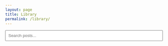 ```yaml
---
layout: page
title: Library
permalink: /library/
---
```


<input type="text" id="search-box" placeholder="Search posts..." style="width: 100%; padding: 0.5rem; margin-bottom: 1rem;" />

<div id="search-results"></div>

<script src="https://unpkg.com/lunr/lunr.js"></script>
<script>
  let idx = null;
  let posts = [];

  fetch('/search.json')
    .then(res => res.json())
    .then(data => {
      posts = data;
      idx = lunr(function () {
        this.ref('url');
        this.field('title');
        this.field('excerpt');
        this.field('content');
        data.forEach(doc => this.add(doc));
      });
    });

  document.getElementById('search-box').addEventListener('input', function () {
    const query = this.value;
    const results = idx.search(query);
    const container = document.getElementById('search-results');
    container.innerHTML = '';

    if (query.length < 2) return;

    results.forEach(result => {
      const post = posts.find(p => p.url === result.ref);
      const div = document.createElement('div');
      div.innerHTML = `<h3><a href="${post.url}">${post.title}</a></h3><p>${post.excerpt}</p>`;
      container.appendChild(div);
    });
  });
</script>
